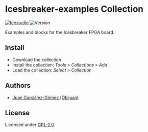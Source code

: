 # Icesbreaker-examples Collection

[![Icestudio](https://img.shields.io/badge/collection-icestudio-blue.svg)](https://github.com/FPGAwars/icestudio)
![Version](https://img.shields.io/badge/version-v0.1.0-orange.svg)

Examples and blocks for the Icesbreaker FPGA board.

## Install

* Download the collection
* Install the collection: *Tools > Collections > Add*
* Load the collection: *Select > Collection*




## Authors
* [Juan González-Gómez (Obijuan)](https://github.com/Obijuan)


## License

Licensed under [GPL-2.0](https://opensource.org/licenses/GPL-2.0).
